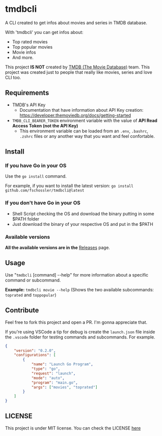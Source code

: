 # tmdbcli

A CLI created to get infos about movies and series in TMDB database. 

With 'tmdbcli' you can get infos about: 
- Top rated movies
- Top popular movies
- Movie infos
- And more.

This project **IS NOT** created by [TMDB (The Movie Database)](https://www.themoviedb.org/) team. This project was created just to people that really like movies, series and love CLI too.

## Requirements

- TMDB's API Key 
    - Documentation that have information about API Key creation: https://developer.themoviedb.org/docs/getting-started
- `TMDB_CLI_BEARER_TOKEN` environment variable with the value of **API Read Access Token (not the API Key)**
    - This environment variable can be loaded from an `.env`, `.bashrc`, `.zshrc` files or any another way that you want and feel confortable.

## Install

### If you have Go in your OS

Use the `go install` command.

For example, if you want to install the latest version: `go install github.com/fschossler/tmdbcli@latest`

### If you don't have Go in your OS

- Shell Script checking the OS and download the binary putting in some $PATH folder
- Just download the binary of your respective OS and put in the $PATH

### Available versions

**All the available versions are in the** [Releases](https://github.com/fschossler/tmdbcli/releases) page.

## Usage

Use "`tmdbcli` [command] --help" for more information about a specific command or subcommand.

**Example:** `tmdbcli movie --help` (Shows the two available subcommands: `toprated` and `toppopular`)

## Contribute

Feel free to fork this project and open a PR. I'm gonna appreciate that.

If you're using VSCode a tip for debug is create the `launch.json` file inside the `.vscode` folder for testing commands and subcommands. For example.

```json
{
    "version": "0.2.0",
    "configurations": [
        {
            "name": "Launch Go Program",
            "type": "go",
            "request": "launch",
            "mode": "auto",
            "program": "main.go",
            "args": ["movies", "toprated"]
        }
    ]
}
```

## LICENSE

This project is under MIT license. You can check the LICENSE [here](https://github.com/fschossler/tmdbcli/blob/main/LICENSE)